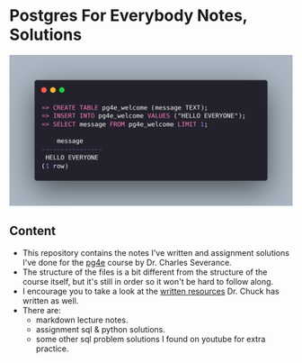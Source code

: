 # Postgres For Everybody Notes, Solutions

![sql hello everyone](carbon.png)

## Content

- This repository contains the notes I've written and assignment solutions I've done for the [pg4e](https://www.pg4e.com/) course by Dr. Charles Severance.
- The structure of the files is a bit different from the structure of the course itself, but it's still in order so it won't be hard to follow along.
- I encourage you to take a look at the [written resources](https://www.pg4e.com/lectures/) Dr. Chuck has written as well.
- There are:
  - markdown lecture notes.
  - assignment sql & python solutions.
  - some other sql problem solutions I found on youtube for extra practice.
